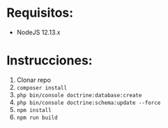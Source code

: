 # Requisitos:

* NodeJS 12.13.x

# Instrucciones:

1. Clonar repo
1. `composer install`
1. `php bin/console doctrine:database:create`
1. `php bin/console doctrine:schema:update --force`
1. `npm install`
1. `npm run build`